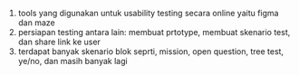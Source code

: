 1. tools yang digunakan untuk usability testing secara online yaitu figma dan maze
2. persiapan testing antara lain: membuat prtotype, membuat skenario test, dan share link ke user
3. terdapat banyak skenario blok seprti, mission, open question, tree test, ye/no, dan masih banyak lagi